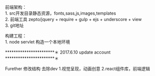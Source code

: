 ﻿前端架构：   
        1. src开发目录静态资源，fonts,sass,js,images,templates   
        2. 前端工具 zepto/jquery + require + gulp + ejs + underscore + view   
        3. git地址   

构建工程：   
        1. node servlet 构造一个本地环境   

***********************＊
2017.6.10 update account
***********************＊

Furether
        修改结构 去除dev
        1.视觉呈现，动画创意
        2.react组件库，前端逻辑